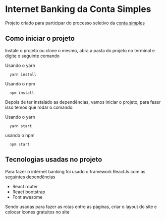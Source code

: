 <h1>Internet Banking da Conta Simples</h1>

Projeto criado para participar do processo seletivo da [conta simples](https://github.com/adilier/ContaSimples)

<h2>Como iniciar o projeto</h2>

Instale o projeto ou clone o mesmo, abra a pasta do projeto no terminal e digite o seguinte comando

Usando o yarn


```
  yarn install
```

Usando o npm

```
  npm install
```

Depois de ter instalado as dependências, vamos iniciar o projeto, para fazer isso temos que rodar o comando

Usando o yarn


```
  yarn start
```

usando o npm

```
  npm start
```

<h2>Tecnologias usadas no projeto</h2>

Para fazer o internet banking foi usado o framework ReactJs com as seguintes dependências

- React router
- React bootstrap
- Font awesome

Sendo usadas para fazer as rotas entre as páginas, criar o layout do site e colocar ícones gratuitos no site
